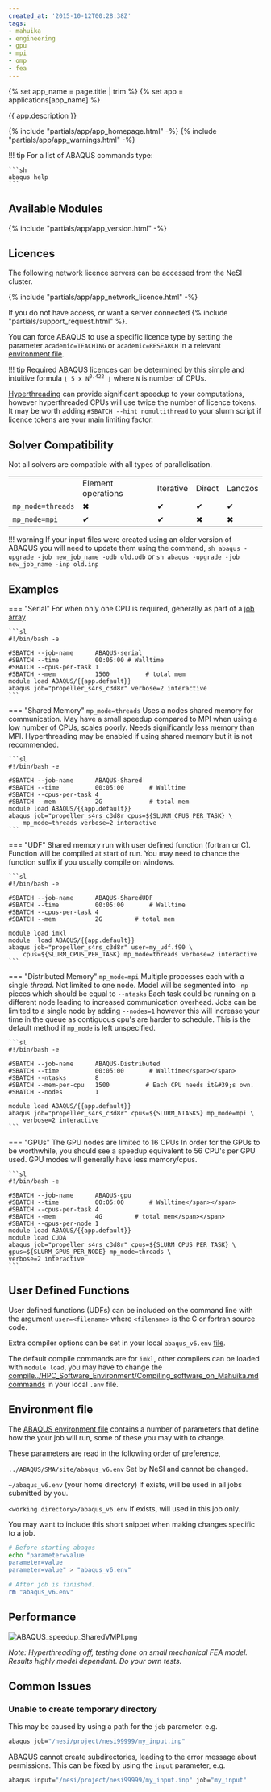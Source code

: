 ```yaml
---
created_at: '2015-10-12T00:28:38Z'
tags:
- mahuika
- engineering
- gpu
- mpi
- omp
- fea
---
```


{% set app_name = page.title | trim %}
{% set app = applications[app_name] %}

{{ app.description }}

{% include "partials/app/app_homepage.html" -%}
{% include "partials/app/app_warnings.html" -%}

!!! tip
    For a list of ABAQUS commands type:

    ```sh
    abaqus help
    ```

## Available Modules

{% include "partials/app/app_version.html" -%}

## Licences

The following network licence servers can be accessed from the NeSI cluster.

{% include "partials/app/app_network_licence.html" -%}

If you do not have access, or want a server connected {% include "partials/support_request.html" %}.

You can force ABAQUS to use a specific licence type by setting the
parameter `academic=TEACHING` or `academic=RESEARCH` in a relevant
[environment file](#environment-file).

!!! tip
     Required ABAQUS licences can be determined by this simple and
     intuitive formula <code>⌊ 5 x N<sup>0.422</sup> ⌋</code> where `N` is number
     of CPUs.

[Hyperthreading](../Running_Jobs_on_Maui_and_Mahuika/Hyperthreading.md)
can provide significant speedup to your computations, however
hyperthreaded CPUs will use twice the number of licence tokens. It may
be worth adding `#SBATCH --hint nomultithread` to your slurm script if
licence tokens are your main limiting factor.

## Solver Compatibility

Not all solvers are compatible with all types of parallelisation.

|                   |                    |           |        |         |
|-------------------|--------------------|-----------|--------|---------|
|                   | Element operations | Iterative | Direct | Lanczos |
| `mp_mode=threads` | ✖                  | ✔        | ✔     | ✔       |
| `mp_mode=mpi`     | ✔                  | ✔        | ✖     | ✖       |

!!! warning
     If your input files were created using an older version of ABAQUS you
     will need to update them using the command,
     ``` sh
     abaqus -upgrade -job new_job_name -odb old.odb
     ```
     or
     ``` sh
     abaqus -upgrade -job new_job_name -inp old.inp
     ```

## Examples

=== "Serial"
    For when only one CPU is required, generally as part of
    a [job array](../../Getting_Started/Next_Steps/Parallel_Execution.md#job-arrays)

    ```sl
    #!/bin/bash -e

    #SBATCH --job-name      ABAQUS-serial
    #SBATCH --time          00:05:00 # Walltime
    #SBATCH --cpus-per-task 1
    #SBATCH --mem           1500          # total mem
    module load ABAQUS/{{app.default}}
    abaqus job="propeller_s4rs_c3d8r" verbose=2 interactive
    ```

=== "Shared Memory"
    `mp_mode=threads`
    Uses a nodes shared memory for communication.
    May have a small speedup compared to MPI when using a low number of
    CPUs, scales poorly. Needs significantly less memory than MPI.
    Hyperthreading may be enabled if using shared memory but it is not
    recommended.

    ```sl
    #!/bin/bash -e

    #SBATCH --job-name      ABAQUS-Shared
    #SBATCH --time          00:05:00       # Walltime
    #SBATCH --cpus-per-task 4
    #SBATCH --mem           2G             # total mem
    module load ABAQUS/{{app.default}}
    abaqus job="propeller_s4rs_c3d8r cpus=${SLURM_CPUS_PER_TASK} \
        mp_mode=threads verbose=2 interactive
    ```

=== "UDF"
    Shared memory run with user defined function (fortran or C).
    Function will be compiled at start of run.
    You may need to chance the function suffix if you usually compile on windows.

    ```sl
    #!/bin/bash -e
    
    #SBATCH --job-name      ABAQUS-SharedUDF
    #SBATCH --time          00:05:00       # Walltime
    #SBATCH --cpus-per-task 4
    #SBATCH --mem           2G         # total mem

    module load imkl
    module  load ABAQUS/{{app.default}}
    abaqus job="propeller_s4rs_c3d8r" user=my_udf.f90 \
        cpus=${SLURM_CPUS_PER_TASK} mp_mode=threads verbose=2 interactive
    ```

=== "Distributed Memory"
    `mp_mode=mpi`
    Multiple processes each with a single *thread*. Not limited to one node.
    Model will be segmented into `-np` pieces which
    should be equal to `--ntasks`
    Each task could be running on a different node leading to increased
    communication overhead. Jobs can be limited to a single node by adding `--nodes=1` however this will increase your time in the
    queue as contiguous cpu's are harder to schedule.
    This is the default method if `mp_mode` is left
    unspecified.

    ```sl
    #!/bin/bash -e
    
    #SBATCH --job-name      ABAQUS-Distributed 
    #SBATCH --time          00:05:00       # Walltime</span></span>
    #SBATCH --ntasks        8
    #SBATCH --mem-per-cpu   1500          # Each CPU needs it&#39;s own.
    #SBATCH --nodes         1
    
    module load ABAQUS/{{app.default}}
    abaqus job="propeller_s4rs_c3d8r" cpus=${SLURM_NTASKS} mp_mode=mpi \
        verbose=2 interactive
    ```

=== "GPUs"
    The GPU nodes are limited to 16 CPUs
    In order for the GPUs to be worthwhile, you should see a speedup
    equivalent to 56 CPU's per GPU used. GPU modes will
    generally have less memory/cpus.

    ```sl
    #!/bin/bash -e
    
    #SBATCH --job-name      ABAQUS-gpu
    #SBATCH --time          00:05:00       # Walltime</span></span>
    #SBATCH --cpus-per-task 4
    #SBATCH --mem           4G         # total mem</span></span>
    #SBATCH --gpus-per-node 1
    module load ABAQUS/{{app.default}}
    module load CUDA
    abaqus job="propeller_s4rs_c3d8r" cpus=${SLURM_CPUS_PER_TASK} \
    gpus=${SLURM_GPUS_PER_NODE} mp_mode=threads \
    verbose=2 interactive
    ```

## User Defined Functions

User defined functions (UDFs) can be included on the command line with
the argument `user=<filename>` where `<filename>` is the C or fortran
source code.

Extra compiler options can be set in your local `abaqus_v6.env` [file](#environment-file).

The default compile commands are for `imkl`, other compilers can be
loaded with `module load`, you may have to change the [compile../HPC_Software_Environment/Compiling_software_on_Mahuika.md
commands](../../Scientific_Computing/HPC_Software_Environment/Compiling_software_on_Mahuika.md)
in your local `.env` file.

## Environment file

The [ABAQUS environment
file](http://media.3ds.com/support/simulia/public/v613/installation-and-licensing-guides/books/sgb/default.htm?startat=ch04s01.html) contains
a number of parameters that define how the your job will run, some of
these you may with to change.

These parameters are read in the following order of preference,

`../ABAQUS/SMA/site/abaqus_v6.env` Set by NeSI and cannot be changed.

`~/abaqus_v6.env` (your home directory) If exists, will be used in all
jobs submitted by you.

`<working directory>/abaqus_v6.env` If exists, will used in this job
only.

You may want to include this short snippet when making changes specific
to a job.

``` sh
# Before starting abaqus
echo "parameter=value
parameter=value
parameter=value" > "abaqus_v6.env"

# After job is finished.
rm "abaqus_v6.env"
```

## Performance

![ABAQUS\_speedup\_SharedVMPI.png](../../../assets/images/ABAQUS.png)

*Note: Hyperthreading off, testing done on small mechanical FEA model.
Results highly model dependant. Do your own tests.*

## Common Issues

### Unable to create temporary directory

This may be caused by using a path for the `job` parameter. e.g.

```sh
abaqus job="/nesi/project/nesi99999/my_input.inp"
```

ABAQUS cannot create subdirectories, leading to the error message about permissions.
This can be fixed by using the `input` parameter, e.g.

```sh
abaqus input="/nesi/project/nesi99999/my_input.inp" job="my_input"
```
